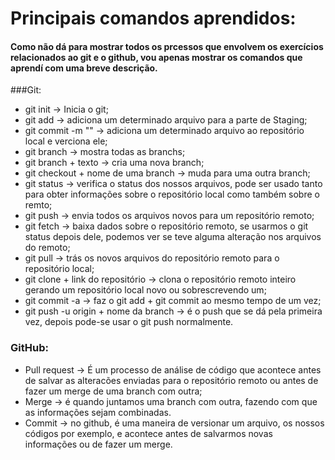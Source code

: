 # Principais comandos aprendidos:

#### Como não dá para mostrar todos os prcessos que envolvem os exercícios relacionados ao git e o github, vou apenas mostrar os comandos que aprendí com uma breve descrição.

###Git:

- git init -> Inicia o git;
- git add -> adiciona um determinado arquivo para a parte de Staging;
- git commit -m "" -> adiciona um determinado arquivo ao repositório local e verciona ele;
- git branch -> mostra todas as branchs;
- git branch + texto -> cria uma nova branch;
- git checkout + nome de uma branch -> muda para uma outra branch;
- git status -> verifica o status dos nossos arquivos, pode ser usado tanto para obter informações
sobre o repositório local como também sobre o remto;
- git push -> envia todos os arquivos novos para um repositório remoto;
- git fetch -> baixa dados sobre o repositório remoto, se usarmos o git status depois dele, podemos ver se teve 
alguma alteração nos arquivos do remoto;
- git pull -> trás os novos arquivos do repositório remoto para o repositório local;
- git clone + link do repositório -> clona o repositório remoto inteiro gerando um repositório local novo
ou sobrescrevendo um;
- git commit -a -> faz o git add + git commit ao mesmo tempo de um vez;
- git push -u origin + nome da branch -> é o push que se dá pela primeira vez, depois
pode-se usar o git push normalmente.

### GitHub:

- Pull request -> É um processo de análise de código que acontece antes de salvar as alteracões enviadas para
o repositório remoto ou antes de fazer um merge de uma branch com outra;
- Merge -> é quando juntamos uma branch com outra, fazendo com que as informações sejam combinadas.
- Commit -> no github, é uma maneira de versionar um arquivo, os nossos códigos por exemplo, e acontece antes
de salvarmos novas informações ou de fazer um merge.